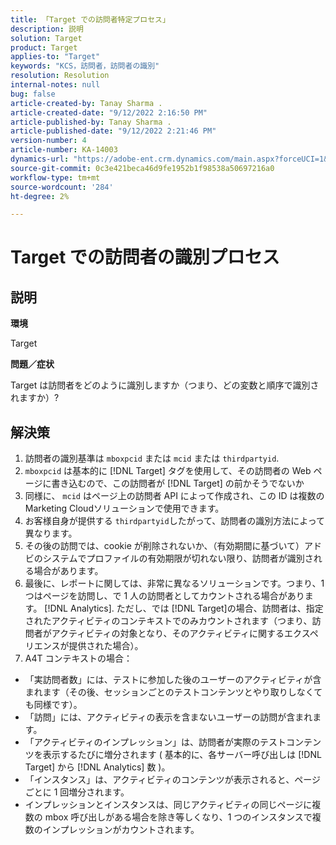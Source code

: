 ```yaml
---
title: 「Target での訪問者特定プロセス」
description: 説明
solution: Target
product: Target
applies-to: "Target"
keywords: "KCS，訪問者，訪問者の識別"
resolution: Resolution
internal-notes: null
bug: false
article-created-by: Tanay Sharma .
article-created-date: "9/12/2022 2:16:50 PM"
article-published-by: Tanay Sharma .
article-published-date: "9/12/2022 2:21:46 PM"
version-number: 4
article-number: KA-14003
dynamics-url: "https://adobe-ent.crm.dynamics.com/main.aspx?forceUCI=1&pagetype=entityrecord&etn=knowledgearticle&id=31f96d89-a532-ed11-9db1-002248086735"
source-git-commit: 0c3e421beca46d9fe1952b1f98538a50697216a0
workflow-type: tm+mt
source-wordcount: '284'
ht-degree: 2%

---
```


# Target での訪問者の識別プロセス

## 説明


<b>環境</b>

Target



<b>問題／症状</b>

Target は訪問者をどのように識別しますか（つまり、どの変数と順序で識別されますか）?


## 解決策


1. 訪問者の識別基準は `mboxpcid` または `mcid` または `thirdpartyid`.
2. `mboxpcid` は基本的に [!DNL Target] タグを使用して、その訪問者の Web ページに書き込むので、この訪問者が [!DNL Target] の前かそうでないか
3. 同様に、 `mcid` はページ上の訪問者 API によって作成され、この ID は複数のMarketing Cloudソリューションで使用できます。
4. お客様自身が提供する `thirdpartyid`したがって、訪問者の識別方法によって異なります。
5. その後の訪問では、cookie が削除されないか、（有効期間に基づいて）アドビのシステムでプロファイルの有効期限が切れない限り、訪問者が識別される場合があります。
6. 最後に、レポートに関しては、非常に異なるソリューションです。つまり、1 つはページを訪問し、で 1 人の訪問者としてカウントされる場合があります。 [!DNL Analytics]. ただし、では [!DNL Target]の場合、訪問者は、指定されたアクティビティのコンテキストでのみカウントされます（つまり、訪問者がアクティビティの対象となり、そのアクティビティに関するエクスペリエンスが提供された場合）。
7. A4T コンテキストの場合：


- 「実訪問者数」には、テストに参加した後のユーザーのアクティビティが含まれます（その後、セッションごとのテストコンテンツとやり取りしなくても同様です）。
- 「訪問」には、アクティビティの表示を含まないユーザーの訪問が含まれます。
- 「アクティビティのインプレッション」は、訪問者が実際のテストコンテンツを表示するたびに増分されます ( 基本的に、各サーバー呼び出しは [!DNL Target] から [!DNL Analytics] 数 )。
- 「インスタンス」は、アクティビティのコンテンツが表示されると、ページごとに 1 回増分されます。
- インプレッションとインスタンスは、同じアクティビティの同じページに複数の mbox 呼び出しがある場合を除き等しくなり、1 つのインスタンスで複数のインプレッションがカウントされます。

